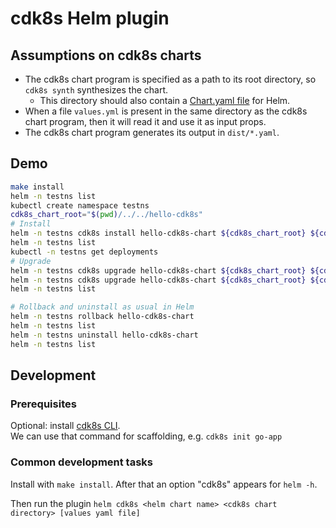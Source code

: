 # cdk8s Helm plugin 

## Assumptions on cdk8s charts

- The cdk8s chart program is specified as a path to its root directory, so `cdk8s synth` synthesizes the chart. 
  - This directory should also contain a [Chart.yaml file](https://helm.sh/docs/topics/charts/#the-chartyaml-file) for Helm.
- When a file `values.yml` is present in the same directory as the cdk8s chart program, then it will read it and use it as input props. 
- The cdk8s chart program generates its output in `dist/*.yaml`.

## Demo

```bash
make install
helm -n testns list
kubectl create namespace testns
cdk8s_chart_root="$(pwd)/../../hello-cdk8s"
# Install
helm -n testns cdk8s install hello-cdk8s-chart ${cdk8s_chart_root} ${cdk8s_chart_root}/values.yml
helm -n testns list
kubectl -n testns get deployments
# Upgrade
helm -n testns cdk8s upgrade hello-cdk8s-chart ${cdk8s_chart_root} ${cdk8s_chart_root}/values2.yml --dry-run
helm -n testns cdk8s upgrade hello-cdk8s-chart ${cdk8s_chart_root} ${cdk8s_chart_root}/values2.yml
helm -n testns list

# Rollback and uninstall as usual in Helm
helm -n testns rollback hello-cdk8s-chart
helm -n testns list
helm -n testns uninstall hello-cdk8s-chart
helm -n testns list
```

## Development

### Prerequisites

Optional: install [cdk8s CLI](https://cdk8s.io/docs/latest/getting-started/).  
We can use that command for scaffolding, e.g. `cdk8s init go-app`

### Common development tasks

Install with `make install`. After that an option "cdk8s" appears for `helm -h`.  

Then run the plugin `helm cdk8s <helm chart name> <cdk8s chart directory> [values yaml file]`

